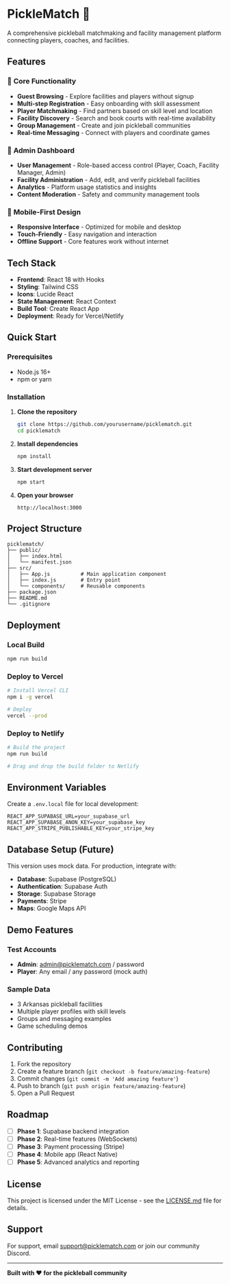 # PickleMatch 🏓

A comprehensive pickleball matchmaking and facility management platform connecting players, coaches, and facilities.

## Features

### 🎯 **Core Functionality**
- **Guest Browsing** - Explore facilities and players without signup
- **Multi-step Registration** - Easy onboarding with skill assessment
- **Player Matchmaking** - Find partners based on skill level and location
- **Facility Discovery** - Search and book courts with real-time availability
- **Group Management** - Create and join pickleball communities
- **Real-time Messaging** - Connect with players and coordinate games

### 👑 **Admin Dashboard**
- **User Management** - Role-based access control (Player, Coach, Facility Manager, Admin)
- **Facility Administration** - Add, edit, and verify pickleball facilities
- **Analytics** - Platform usage statistics and insights
- **Content Moderation** - Safety and community management tools

### 📱 **Mobile-First Design**
- **Responsive Interface** - Optimized for mobile and desktop
- **Touch-Friendly** - Easy navigation and interaction
- **Offline Support** - Core features work without internet

## Tech Stack

- **Frontend**: React 18 with Hooks
- **Styling**: Tailwind CSS
- **Icons**: Lucide React
- **State Management**: React Context
- **Build Tool**: Create React App
- **Deployment**: Ready for Vercel/Netlify

## Quick Start

### Prerequisites
- Node.js 16+ 
- npm or yarn

### Installation

1. **Clone the repository**
   ```bash
   git clone https://github.com/yourusername/picklematch.git
   cd picklematch
   ```

2. **Install dependencies**
   ```bash
   npm install
   ```

3. **Start development server**
   ```bash
   npm start
   ```

4. **Open your browser**
   ```
   http://localhost:3000
   ```

## Project Structure

```
picklematch/
├── public/
│   ├── index.html
│   └── manifest.json
├── src/
│   ├── App.js          # Main application component
│   ├── index.js        # Entry point
│   └── components/     # Reusable components
├── package.json
├── README.md
└── .gitignore
```

## Deployment

### Local Build
```bash
npm run build
```

### Deploy to Vercel
```bash
# Install Vercel CLI
npm i -g vercel

# Deploy
vercel --prod
```

### Deploy to Netlify
```bash
# Build the project
npm run build

# Drag and drop the build folder to Netlify
```

## Environment Variables

Create a `.env.local` file for local development:

```env
REACT_APP_SUPABASE_URL=your_supabase_url
REACT_APP_SUPABASE_ANON_KEY=your_supabase_key
REACT_APP_STRIPE_PUBLISHABLE_KEY=your_stripe_key
```

## Database Setup (Future)

This version uses mock data. For production, integrate with:

- **Database**: Supabase (PostgreSQL)
- **Authentication**: Supabase Auth
- **Storage**: Supabase Storage
- **Payments**: Stripe
- **Maps**: Google Maps API

## Demo Features

### Test Accounts
- **Admin**: admin@picklematch.com / password
- **Player**: Any email / any password (mock auth)

### Sample Data
- 3 Arkansas pickleball facilities
- Multiple player profiles with skill levels
- Groups and messaging examples
- Game scheduling demos

## Contributing

1. Fork the repository
2. Create a feature branch (`git checkout -b feature/amazing-feature`)
3. Commit changes (`git commit -m 'Add amazing feature'`)
4. Push to branch (`git push origin feature/amazing-feature`)
5. Open a Pull Request

## Roadmap

- [ ] **Phase 1**: Supabase backend integration
- [ ] **Phase 2**: Real-time features (WebSockets)
- [ ] **Phase 3**: Payment processing (Stripe)
- [ ] **Phase 4**: Mobile app (React Native)
- [ ] **Phase 5**: Advanced analytics and reporting

## License

This project is licensed under the MIT License - see the [LICENSE.md](LICENSE.md) file for details.

## Support

For support, email support@picklematch.com or join our community Discord.

---

**Built with ❤️ for the pickleball community**